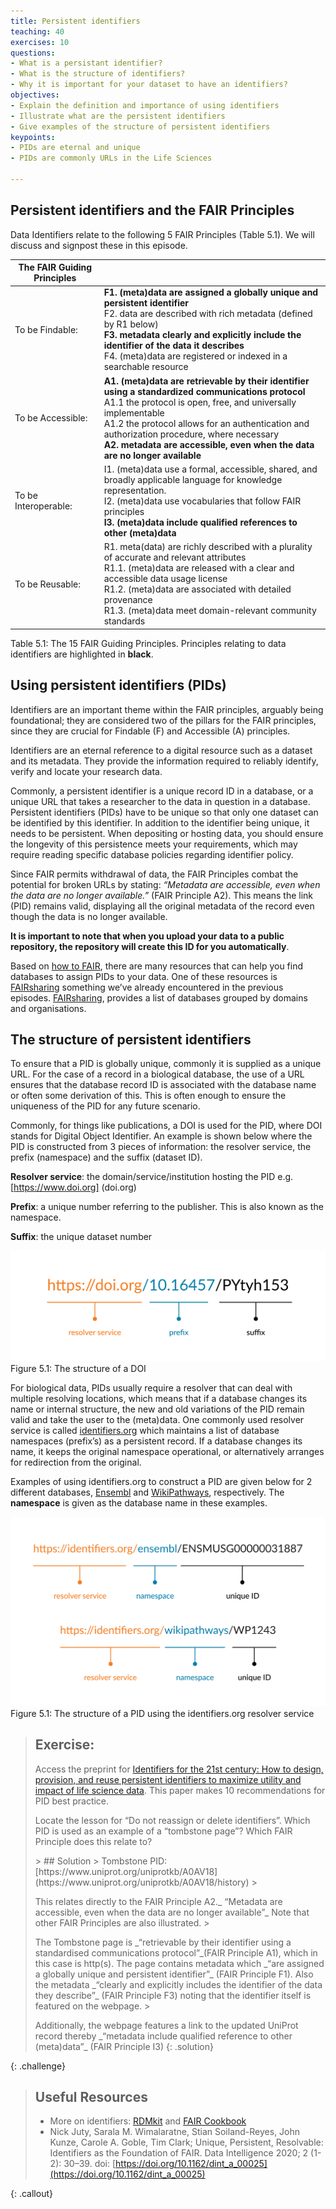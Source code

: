 ```yaml
---
title: Persistent identifiers
teaching: 40
exercises: 10
questions:
- What is a persistant identifier?
- What is the structure of identifiers?
- Why it is important for your dataset to have an identifiers?
objectives:
- Explain the definition and importance of using identifiers
- Illustrate what are the persistent identifiers
- Give examples of the structure of persistent identifiers
keypoints:
- PIDs are eternal and unique
- PIDs are commonly URLs in the Life Sciences

--- 
```


## Persistent identifiers and the FAIR Principles
Data Identifiers relate to the following 5 FAIR Principles (Table 5.1).  We will discuss and signpost these in this episode.

| The FAIR Guiding Principles |                                                                                                                                                                                                                                                                                                                                       |
| --------------------------- | ------------------------------------------------------------------------------------------------------------------------------------------------------------------------------------------------------------------------------------------------------------------------------------------------------------------------------------- |
| To be Findable:             | **F1. (meta)data are assigned a globally unique and persistent identifier**<br>F2. data are described with rich metadata (defined by R1 below)<br>**F3. metadata clearly and explicitly include the identifier of the data it describes** <br>F4. (meta)data are registered or indexed in a searchable resource                                   |
| To be Accessible:           | **A1. (meta)data are retrievable by their identifier using a standardized communications protocol** <br>A1.1 the protocol is open, free, and universally implementable<br>A1.2 the protocol allows for an authentication and authorization procedure, where necessary <br>**A2. metadata are accessible, even when the data are no longer available** |
| To be Interoperable:        | I1. (meta)data use a formal, accessible, shared, and broadly applicable language for knowledge representation. <br>I2. (meta)data use vocabularies that follow FAIR principles<br>**I3. (meta)data include qualified references to other (meta)data**                                                                                         |
| To be Reusable:             | R1. meta(data) are richly described with a plurality of accurate and relevant attributes <br>R1.1. (meta)data are released with a clear and accessible data usage license<br>R1.2. (meta)data are associated with detailed provenance<br>R1.3. (meta)data meet domain-relevant community standards                                        


Table 5.1: The 15 FAIR Guiding Principles.  Principles relating to data identifiers are highlighted in **black**.

## Using persistent identifiers (PIDs)

Identifiers are an important theme within the FAIR principles, arguably being foundational; they are considered two of the pillars for the FAIR principles, since they are crucial for Findable (F) and Accessible (A) principles.

Identifiers are an eternal reference to a digital resource such as a dataset and its metadata. They provide the information required to reliably identify, verify and locate your research data. 

Commonly, a persistent identifier is a unique record ID in a database, or a unique URL that takes a researcher to the data in question in a database. Persistent identifiers (PIDs) have to be unique so that only one dataset can be identified by this identifier. In addition to the identifier being unique, it needs to be persistent. When depositing or hosting data, you should ensure the longevity of this persistence meets your requirements, which may require reading specific database policies regarding identifier policy.  

Since FAIR permits withdrawal of data, the FAIR Principles combat the potential for broken URLs by stating:  _“Metadata are accessible, even when the data are no longer available.”_  (FAIR Principle A2).  This means the link (PID) remains valid, displaying all the original metadata of the record even though the data is no longer available.

**It is important to note that when you upload your data to a public repository, the repository will create this ID for you automatically**.

Based on [how to FAIR](https://howtofair.dk/how-to-fair/persistent-identifiers/), there are many resources that can help you find databases to assign PIDs to your data. One of these resources is [FAIRsharing](https://fairsharing.org/) something we’ve already encountered in the previous episodes. [FAIRsharing](https://fairsharing.org/), provides a list of databases grouped by domains and organisations.

## The structure of persistent identifiers

To ensure that a PID is globally unique, commonly it is supplied as a unique URL. For the case of a record in a biological database, the use of a URL ensures that the database record ID is associated with the database name or often some derivation of this. This is often enough to ensure the uniqueness of the PID for any future scenario. 

Commonly, for things like publications, a DOI is used for the PID, where DOI stands for Digital Object Identifier. An example is shown below where the PID is constructed from 3 pieces of information: the resolver service, the prefix (namespace) and the suffix (dataset ID).

**Resolver service**: the domain/service/institution hosting the PID e.g. [https://www.doi.org] (doi.org)

**Prefix**: a unique number referring to the publisher. This is also known as the namespace.

**Suffix**: the unique dataset number

![](../fig/figure5-1.png)
Figure 5.1: The structure of a DOI

For biological data, PIDs usually require a resolver that can deal with multiple resolving locations, which means that if a database changes its name or internal structure, the new and old variations of the PID remain valid and take the user to the (meta)data.  One commonly used resolver service is called [identifiers.org](https://docs.identifiers.org/) which maintains a list of database namespaces (prefix’s) as a persistent record.  If a database changes its name, it keeps the original namespace operational, or alternatively arranges for redirection from the original.

Examples of using identifiers.org to construct a PID are given below for 2 different databases, [Ensembl](https://www.ensembl.org/Mus_musculus/Gene/Summary?g=ENSMUSG00000031887;r=8:105984918-105991241) and [WikiPathways](https://www.wikipathways.org/pathways/WP1243.html), respectively. The **namespace** is given as the database name in these examples.

![](../fig/figure5-2.png)
Figure 5.1: The structure of a PID using the identifiers.org resolver service

> ## Exercise: 
> Access the preprint for [Identifiers for the 21st century: How to design, provision, and reuse persistent identifiers to maximize utility and impact of life science data](https://www.google.com/url?q=https://doi.org/10.1101/117812&sa=D&source=docs&ust=1681921501619473&usg=AOvVaw0iHyEgvEzDniMbIcvhokQk).  This paper makes 10 recommendations for PID best practice. 
> <p> Locate the lesson for “Do not reassign or delete identifiers”.  Which PID is used as an example of a “tombstone page”?  Which FAIR Principle does this relate to? </p>
>> ## Solution
>> Tombstone PID: [https://www.uniprot.org/uniprotkb/A0AV18](https://www.uniprot.org/uniprotkb/A0AV18/history)
>> <p> </p>  This relates directly to the FAIR Principle A2._ “Metadata are accessible, even when the data are no longer available”_ Note that other FAIR Principles are also illustrated.
>> <p>  </p> The Tombstone page is _“retrievable by their identifier using a standardised communications protocol”_(FAIR Principle A1), which in this case is http(s).  The page contains metadata which _“are assigned a globally unique and persistent identifier”_ (FAIR Principle F1).  Also the metadata _“clearly and explicitly includes the identifier of the data they describe”_ (FAIR Principle F3) noting that the identifier itself is featured on the webpage. 
>> <p>  </p> Additionally, the webpage features a link to the updated UniProt record thereby _“metadata include qualified reference to other (meta)data”_ (FAIR Principle I3) 
> {: .solution}
{: .challenge}

> ## Useful Resources
>
> - More on identifiers: [RDMkit](https://rdmkit.elixir-europe.org/identifiers.html) and [FAIR Cookbook](https://faircookbook.elixir-europe.org/content/recipes/findability/identifiers.html)
> - Nick Juty, Sarala M. Wimalaratne, Stian Soiland-Reyes, John Kunze, Carole A. Goble, Tim Clark; Unique, Persistent, Resolvable: Identifiers as the Foundation of FAIR. Data Intelligence 2020; 2 (1-2): 30–39. doi: [https://doi.org/10.1162/dint_a_00025](https://doi.org/10.1162/dint_a_00025)

{: .callout}

